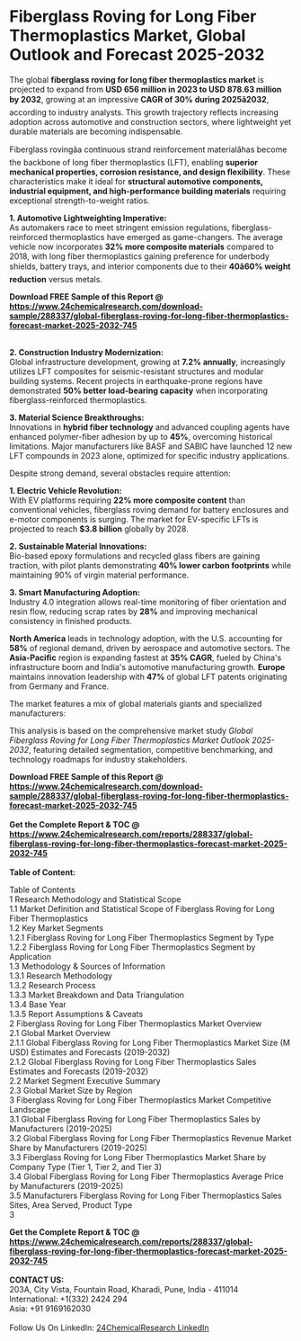 <h1>Fiberglass Roving for Long Fiber Thermoplastics Market, Global Outlook and Forecast 2025-2032</h1><p>The global <strong>fiberglass roving for long fiber thermoplastics market</strong> is projected to expand from <strong>USD 656 million in 2023 to USD 878.63 million by 2032</strong>, growing at an impressive <strong>CAGR of 30% during 2025â2032</strong>, according to industry analysts. This growth trajectory reflects increasing adoption across automotive and construction sectors, where lightweight yet durable materials are becoming indispensable.</p><p>Fiberglass rovingâa continuous strand reinforcement materialâhas become the backbone of long fiber thermoplastics (LFT), enabling <strong>superior mechanical properties, corrosion resistance, and design flexibility</strong>. These characteristics make it ideal for <strong>structural automotive components, industrial equipment, and high-performance building materials</strong> requiring exceptional strength-to-weight ratios.</p><p><strong>1. Automotive Lightweighting Imperative:</strong><br>
As automakers race to meet stringent emission regulations, fiberglass-reinforced thermoplastics have emerged as game-changers. The average vehicle now incorporates <strong>32% more composite materials</strong> compared to 2018, with long fiber thermoplastics gaining preference for underbody shields, battery trays, and interior components due to their <strong>40â60% weight reduction</strong> versus metals.</p><div><b>Download FREE Sample of this Report @ 
            <a href="https://www.24chemicalresearch.com/download-sample/288337/global-fiberglass-roving-for-long-fiber-thermoplastics-forecast-market-2025-2032-745">
            https://www.24chemicalresearch.com/download-sample/288337/global-fiberglass-roving-for-long-fiber-thermoplastics-forecast-market-2025-2032-745</a></b></div><br><p><strong>2. Construction Industry Modernization:</strong><br>
Global infrastructure development, growing at <strong>7.2% annually</strong>, increasingly utilizes LFT composites for seismic-resistant structures and modular building systems. Recent projects in earthquake-prone regions have demonstrated <strong>50% better load-bearing capacity</strong> when incorporating fiberglass-reinforced thermoplastics.</p><p><strong>3. Material Science Breakthroughs:</strong><br>
Innovations in <strong>hybrid fiber technology</strong> and advanced coupling agents have enhanced polymer-fiber adhesion by up to <strong>45%</strong>, overcoming historical limitations. Major manufacturers like BASF and SABIC have launched 12 new LFT compounds in 2023 alone, optimized for specific industry applications.</p><p>Despite strong demand, several obstacles require attention:</p><p><strong>1. Electric Vehicle Revolution:</strong><br>
With EV platforms requiring <strong>22% more composite content</strong> than conventional vehicles, fiberglass roving demand for battery enclosures and e-motor components is surging. The market for EV-specific LFTs is projected to reach <strong>$3.8 billion</strong> globally by 2028.</p><p><strong>2. Sustainable Material Innovations:</strong><br>
Bio-based epoxy formulations and recycled glass fibers are gaining traction, with pilot plants demonstrating <strong>40% lower carbon footprints</strong> while maintaining 90% of virgin material performance.</p><p><strong>3. Smart Manufacturing Adoption:</strong><br>
Industry 4.0 integration allows real-time monitoring of fiber orientation and resin flow, reducing scrap rates by <strong>28%</strong> and improving mechanical consistency in finished products.</p><p><strong>North America</strong> leads in technology adoption, with the U.S. accounting for <strong>58%</strong> of regional demand, driven by aerospace and automotive sectors. The <strong>Asia-Pacific</strong> region is expanding fastest at <strong>35% CAGR</strong>, fueled by China's infrastructure boom and India's automotive manufacturing growth. <strong>Europe</strong> maintains innovation leadership with <strong>47%</strong> of global LFT patents originating from Germany and France.</p><p>The market features a mix of global materials giants and specialized manufacturers:</p><p>This analysis is based on the comprehensive market study <em>Global Fiberglass Roving for Long Fiber Thermoplastics Market Outlook 2025-2032</em>, featuring detailed segmentation, competitive benchmarking, and technology roadmaps for industry stakeholders.</p><div><b>Download FREE Sample of this Report @ 
            <a href="https://www.24chemicalresearch.com/download-sample/288337/global-fiberglass-roving-for-long-fiber-thermoplastics-forecast-market-2025-2032-745">
            https://www.24chemicalresearch.com/download-sample/288337/global-fiberglass-roving-for-long-fiber-thermoplastics-forecast-market-2025-2032-745</a></b></div><br><div><b>Get the Complete Report & TOC @ 
            <a href="https://www.24chemicalresearch.com/reports/288337/global-fiberglass-roving-for-long-fiber-thermoplastics-forecast-market-2025-2032-745">
            https://www.24chemicalresearch.com/reports/288337/global-fiberglass-roving-for-long-fiber-thermoplastics-forecast-market-2025-2032-745</a></b></div><br>
            <b>Table of Content:</b><p>Table of Contents<br />
1 Research Methodology and Statistical Scope<br />
1.1 Market Definition and Statistical Scope of Fiberglass Roving for Long Fiber Thermoplastics<br />
1.2 Key Market Segments<br />
1.2.1 Fiberglass Roving for Long Fiber Thermoplastics Segment by Type<br />
1.2.2 Fiberglass Roving for Long Fiber Thermoplastics Segment by Application<br />
1.3 Methodology & Sources of Information<br />
1.3.1 Research Methodology<br />
1.3.2 Research Process<br />
1.3.3 Market Breakdown and Data Triangulation<br />
1.3.4 Base Year<br />
1.3.5 Report Assumptions & Caveats<br />
2 Fiberglass Roving for Long Fiber Thermoplastics Market Overview<br />
2.1 Global Market Overview<br />
2.1.1 Global Fiberglass Roving for Long Fiber Thermoplastics Market Size (M USD) Estimates and Forecasts (2019-2032)<br />
2.1.2 Global Fiberglass Roving for Long Fiber Thermoplastics Sales Estimates and Forecasts (2019-2032)<br />
2.2 Market Segment Executive Summary<br />
2.3 Global Market Size by Region<br />
3 Fiberglass Roving for Long Fiber Thermoplastics Market Competitive Landscape<br />
3.1 Global Fiberglass Roving for Long Fiber Thermoplastics Sales by Manufacturers (2019-2025)<br />
3.2 Global Fiberglass Roving for Long Fiber Thermoplastics Revenue Market Share by Manufacturers (2019-2025)<br />
3.3 Fiberglass Roving for Long Fiber Thermoplastics Market Share by Company Type (Tier 1, Tier 2, and Tier 3)<br />
3.4 Global Fiberglass Roving for Long Fiber Thermoplastics Average Price by Manufacturers (2019-2025)<br />
3.5 Manufacturers Fiberglass Roving for Long Fiber Thermoplastics Sales Sites, Area Served, Product Type<br />
3</p><div><b>Get the Complete Report & TOC @ 
            <a href="https://www.24chemicalresearch.com/reports/288337/global-fiberglass-roving-for-long-fiber-thermoplastics-forecast-market-2025-2032-745">
            https://www.24chemicalresearch.com/reports/288337/global-fiberglass-roving-for-long-fiber-thermoplastics-forecast-market-2025-2032-745</a></b></div><br><b>CONTACT US:</b><br>
            203A, City Vista, Fountain Road, Kharadi, Pune, India - 411014<br>
            International: +1(332) 2424 294<br>
            Asia: +91 9169162030 <br><br>
            Follow Us On LinkedIn: <a href="https://www.linkedin.com/company/24chemicalresearch/">24ChemicalResearch LinkedIn</a>